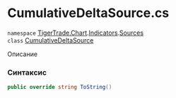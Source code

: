 
# CumulativeDeltaSource.cs
`namespace` [TigerTrade.Chart](../../../TigerTrade.Chart.md).[Indicators](../../../TigerTrade.Chart/Indicators.md).[Sources](../../../TigerTrade.Chart/Indicators/Sources.md)  
    `class` [CumulativeDeltaSource](../../CumulativeDeltaSource.cs.md)

Описание

### Синтаксис
```csharp
public override string ToString()
```


                    
                    